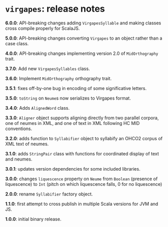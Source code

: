 # `virgapes`: release notes

**6.0.0**:  API-breaking changes adding `VirgapesSyllable` and making classes cross compile properly for ScalaJS.


**5.0.0**:  API-breaking changes converting `Virgapes` to an object rather than a case class.


**4.0.0**:  API-breaking changes implementing version 2.0 of `MidOrthography` trait.


**3.7.0**:  Add new `VirgapesSyllables` class.

**3.6.0**:  Implement `MidOrthography` orthography trait.

**3.5.1**: fixes off-by-one bug in encoding of some significative letters.

**3.5.0**:  `toString` on `Neume`s now serializes to Virgapes format.

**3.4.0**:  Adds `AlignedWord` class.

**3.3.0**: `Aligner` object supports aligning directly from two parallel corpora, one of neumes in XML, and one of text in XML following HC MID conventions.


**3.2.0**: adds function to `Syllabifier` object to syllabify an OHCO2 corpus of XML text of neumes.


**3.1.0**: adds `StringPair` class with functions for coordinated display of text and neumes.

**3.0.1**: updates version dependencies for some included libraries.


**3.0.0**:  changes `liquescence` property on `Neume` from `Boolean` (presence of liquescence) to `Int` (pitch on which liquescence falls, 0 for no liquescence)

**2.0.0**:  rename `Syllabifier` factory object.

**1.1.0**: first attempt to cross publish in multiple Scala versions for JVM and JS.

**1.0.0**: initial binary release.
